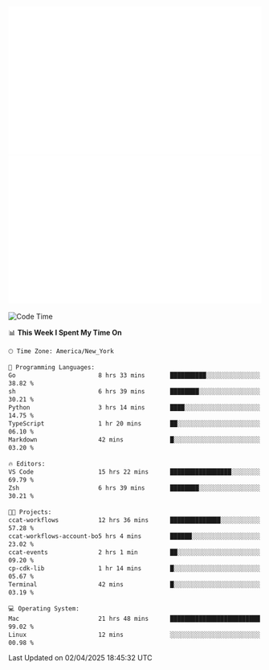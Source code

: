 <a href="https://github.com/jstrieb/github-stats">
 
![](https://github.com/evanhuang117/github-stats/blob/master/generated/overview.svg)
![](https://github.com/evanhuang117/github-stats/blob/master/generated/languages.svg)

</a>

<!--START_SECTION:waka-->
![Code Time](http://img.shields.io/badge/Code%20Time-751%20hrs%2036%20mins-blue)

📊 **This Week I Spent My Time On** 

```text
🕑︎ Time Zone: America/New_York

💬 Programming Languages: 
Go                       8 hrs 33 mins       ██████████░░░░░░░░░░░░░░░   38.82 % 
sh                       6 hrs 39 mins       ████████░░░░░░░░░░░░░░░░░   30.21 % 
Python                   3 hrs 14 mins       ████░░░░░░░░░░░░░░░░░░░░░   14.75 % 
TypeScript               1 hr 20 mins        ██░░░░░░░░░░░░░░░░░░░░░░░   06.10 % 
Markdown                 42 mins             █░░░░░░░░░░░░░░░░░░░░░░░░   03.20 % 

🔥 Editors: 
VS Code                  15 hrs 22 mins      █████████████████░░░░░░░░   69.79 % 
Zsh                      6 hrs 39 mins       ████████░░░░░░░░░░░░░░░░░   30.21 % 

🐱‍💻 Projects: 
ccat-workflows           12 hrs 36 mins      ██████████████░░░░░░░░░░░   57.28 % 
ccat-workflows-account-bo5 hrs 4 mins        ██████░░░░░░░░░░░░░░░░░░░   23.02 % 
ccat-events              2 hrs 1 min         ██░░░░░░░░░░░░░░░░░░░░░░░   09.20 % 
cp-cdk-lib               1 hr 14 mins        █░░░░░░░░░░░░░░░░░░░░░░░░   05.67 % 
Terminal                 42 mins             █░░░░░░░░░░░░░░░░░░░░░░░░   03.19 % 

💻 Operating System: 
Mac                      21 hrs 48 mins      █████████████████████████   99.02 % 
Linux                    12 mins             ░░░░░░░░░░░░░░░░░░░░░░░░░   00.98 % 
```


 Last Updated on 02/04/2025 18:45:32 UTC
<!--END_SECTION:waka-->
